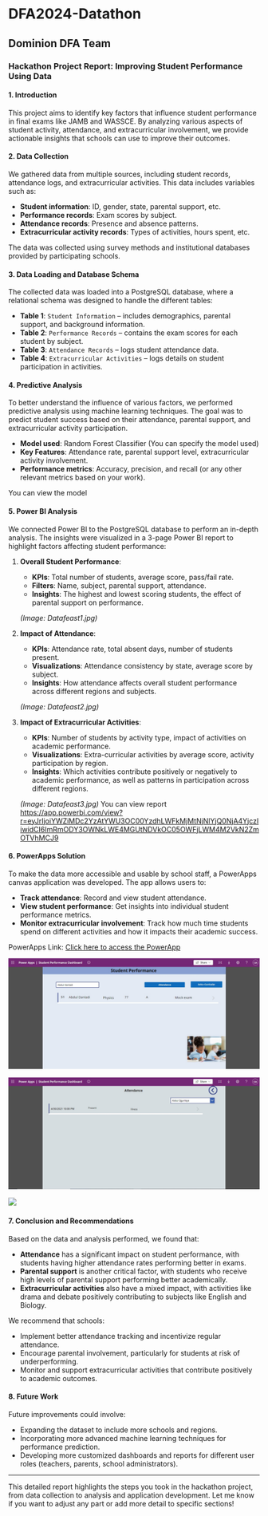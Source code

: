 # DFA2024-Datathon

## Dominion DFA Team 


### Hackathon Project Report: Improving Student Performance Using Data

#### **1. Introduction**
This project aims to identify key factors that influence student performance in final exams like JAMB and WASSCE. By analyzing various aspects of student activity, attendance, and extracurricular involvement, we provide actionable insights that schools can use to improve their outcomes.

#### **2. Data Collection**
We gathered data from multiple sources, including student records, attendance logs, and extracurricular activities. This data includes variables such as:
- **Student information**: ID, gender, state, parental support, etc.
- **Performance records**: Exam scores by subject.
- **Attendance records**: Presence and absence patterns.
- **Extracurricular activity records**: Types of activities, hours spent, etc.

The data was collected using survey methods and institutional databases provided by participating schools.

#### **3. Data Loading and Database Schema**
The collected data was loaded into a PostgreSQL database, where a relational schema was designed to handle the different tables:
- **Table 1**: `Student Information` – includes demographics, parental support, and background information.
- **Table 2**: `Performance Records` – contains the exam scores for each student by subject.
- **Table 3**: `Attendance Records` – logs student attendance data.
- **Table 4**: `Extracurricular Activities` – logs details on student participation in activities.
  [](school_performance.py)


#### **4. Predictive Analysis**
To better understand the influence of various factors, we performed predictive analysis using machine learning techniques. The goal was to predict student success based on their attendance, parental support, and extracurricular activity participation.

- **Model used**: Random Forest Classifier (You can specify the model used)
- **Key Features**: Attendance rate, parental support level, extracurricular activity involvement.
- **Performance metrics**: Accuracy, precision, and recall (or any other relevant metrics based on your work).

You can view the model 

#### **5. Power BI Analysis**
We connected Power BI to the PostgreSQL database to perform an in-depth analysis. The insights were visualized in a 3-page Power BI report to highlight factors affecting student performance:

1. **Overall Student Performance**:
   - **KPIs**: Total number of students, average score, pass/fail rate.
   - **Filters**: Name, subject, parental support, attendance.
   - **Insights**: The highest and lowest scoring students, the effect of parental support on performance.

   *(Image: Datafeast1.jpg)*

2. **Impact of Attendance**:
   - **KPIs**: Attendance rate, total absent days, number of students present.
   - **Visualizations**: Attendance consistency by state, average score by subject.
   - **Insights**: How attendance affects overall student performance across different regions and subjects.

   *(Image: Datafeast2.jpg)*

3. **Impact of Extracurricular Activities**:
   - **KPIs**: Number of students by activity type, impact of activities on academic performance.
   - **Visualizations**: Extra-curricular activities by average score, activity participation by region.
   - **Insights**: Which activities contribute positively or negatively to academic performance, as well as patterns in participation across different regions.

   *(Image: Datafeast3.jpg)*
You can view report https://app.powerbi.com/view?r=eyJrIjoiYWZiMDc2YzAtYWU3OC00YzdhLWFkMjMtNjNlYjQ0NjA4YjczIiwidCI6ImRmODY3OWNkLWE4MGUtNDVkOC05OWFjLWM4M2VkN2ZmOTVhMCJ9

#### **6. PowerApps Solution**
To make the data more accessible and usable by school staff, a PowerApps canvas application was developed. The app allows users to:
- **Track attendance**: Record and view student attendance.
- **View student performance**: Get insights into individual student performance metrics.
- **Monitor extracurricular involvement**: Track how much time students spend on different activities and how it impacts their academic success.

PowerApps Link: [Click here to access the PowerApp](https://apps.powerapps.com/play/e/ff99fe27-14cc-eb6a-a3ca-b3e4835c270c/a/cb205e98-eecb-4f7d-bd9c-66b6fe0ac1e6?tenantId=22426826-dc4c-401a-8d0e-7f97e64c0f99&sourcetime=1728459495809)


![](powerApp1.jpg)


![](powerapp2.jpg)

![](powerapp3.jpg)
#### **7. Conclusion and Recommendations**
Based on the data and analysis performed, we found that:
- **Attendance** has a significant impact on student performance, with students having higher attendance rates performing better in exams.
- **Parental support** is another critical factor, with students who receive high levels of parental support performing better academically.
- **Extracurricular activities** also have a mixed impact, with activities like drama and debate positively contributing to subjects like English and Biology.

We recommend that schools:
- Implement better attendance tracking and incentivize regular attendance.
- Encourage parental involvement, particularly for students at risk of underperforming.
- Monitor and support extracurricular activities that contribute positively to academic outcomes.

#### **8. Future Work**
Future improvements could involve:
- Expanding the dataset to include more schools and regions.
- Incorporating more advanced machine learning techniques for performance prediction.
- Developing more customized dashboards and reports for different user roles (teachers, parents, school administrators).

---

This detailed report highlights the steps you took in the hackathon project, from data collection to analysis and application development. Let me know if you want to adjust any part or add more detail to specific sections!
